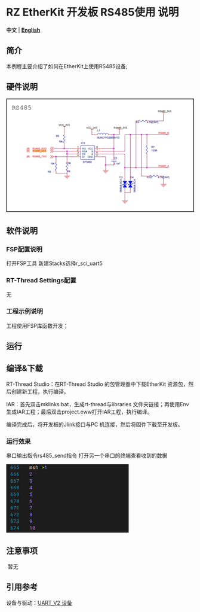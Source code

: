 # RZ EtherKit 开发板 RS485使用 说明

**中文** | [**English**](./README.md)

## 简介

本例程主要介绍了如何在EtherKit上使用RS485设备;

## 硬件说明

![img](./figures/wps41.jpg) 

 

## 软件说明

### FSP配置说明

打开FSP工具 新建Stacks选择r_sci_uart5

### RT-Thread Settings配置

无

### 工程示例说明

工程使用FSP库函数开发；

## 运行

##  编译&下载

RT-Thread Studio：在RT-Thread Studio 的包管理器中下载EtherKit 资源包，然后创建新工程，执行编译。

IAR：首先双击mklinks.bat，生成rt-thread与libraries 文件夹链接；再使用Env 生成IAR工程；最后双击project.eww打开IAR工程，执行编译。

编译完成后，将开发板的Jlink接口与PC 机连接，然后将固件下载至开发板。

### 运行效果

串口输出指令rs485_send指令 打开另一个串口的终端查看收到的数据

![image-20241122171605909](./figures/image-20241122171605909.png)

## 注意事项

​	暂无

## 引用参考

 设备与驱动：[UART_V2 设备](#/rt-thread-version/rt-thread-standard/programming-manual/device/uart/uart_v2/uart)
